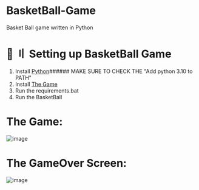 # BasketBall-Game
Basket Ball game written in Python

# 📁 〢 Setting up BasketBall Game
1. Install [Python](https://www.python.org/ftp/python/3.10.0/python-3.10.0-amd64.exe)###### MAKE SURE TO CHECK THE "Add python 3.10 to PATH"
2. Install [The Game](https://github.com/DtKdPython/BasketBall-Game/archive/refs/heads/main.zip)
3. Run the requirements.bat
3. Run the BasketBall

# The Game:
![image](https://user-images.githubusercontent.com/122708389/214474597-7893c15d-fbad-41c9-a108-720f42f35af6.png)

# The GameOver Screen:
![image](https://user-images.githubusercontent.com/122708389/214474637-121e17c2-474b-478e-8190-f2fbbe5d2769.png)

